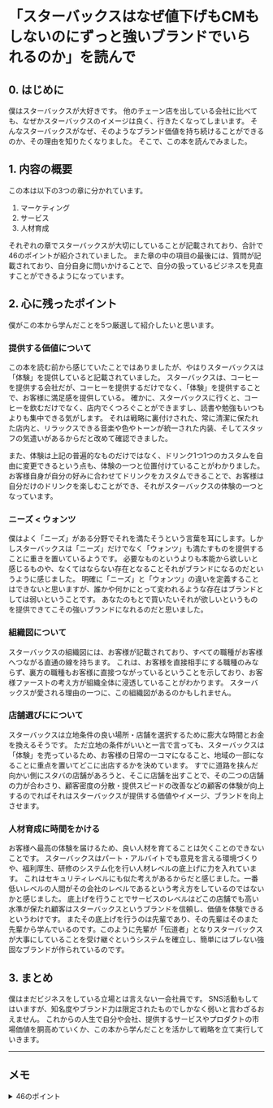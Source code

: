 # 「スターバックスはなぜ値下げもCMもしないのにずっと強いブランドでいられるのか」を読んで

## 0. はじめに
僕はスターバックスが大好きです。
他のチェーン店を出している会社に比べても、なぜかスターバックスのイメージは良く、行きたくなってしまいます。
そんなスターバックスがなぜ、そのようなブランド価値を持ち続けることができるのか、その理由を知りたくなりました。
そこで、この本を読んでみました。

## 1. 内容の概要

この本は以下の3つの章に分かれています。

1. マーケティング
2. サービス
3. 人材育成

それぞれの章でスターバックスが大切にしていることが記載されており、合計で46のポイントが紹介されていました。
また章の中の項目の最後には、質問が記載されており、自分自身に問いかけることで、自分の扱っているビジネスを見直すことができるようになっています。

## 2. 心に残ったポイント
僕がこの本から学んだことを5つ厳選して紹介したいと思います。

### 提供する価値について
この本を読む前から感じていたことではありましたが、やはりスターバックスは「体験」を提供していると記載されていました。
スターバックスは、コーヒーを提供する会社だが、コーヒーを提供するだけでなく、「体験」を提供することで、お客様に満足感を提供している。
確かに、スターバックスに行くと、コーヒーを飲むだけでなく、店内でくつろぐことができますし、読書や勉強もいつもよりも集中できる気がします。
それは戦略に裏付けされた、常に清潔に保たれた店内と、リラックスできる音楽や色やトーンが統一された内装、そしてスタッフの気遣いがあるからだと改めて確認できました。

また、体験は上記の普遍的なものだけではなく、ドリンク1つ1つのカスタムを自由に変更できるという点も、体験の一つと位置付けていることがわかりました。
お客様自身が自分の好みに合わせてドリンクをカスタムできることで、お客様は自分だけのドリンクを楽しむことができ、それがスターバックスの体験の一つとなっています。

### ニーズ < ウォンツ
僕はよく「ニーズ」がある分野でそれを満たそうという言葉を耳にします。しかしスターバックスは「ニーズ」だけでなく「ウォンツ」も満たすものを提供することに重きを置いているようです。
必要なものというよりも本能から欲しいと感じるものや、なくてはならない存在となることそれがブランドになるのだというように感じました。
明確に「ニーズ」と「ウォンツ」の違いを定義することはできないと思いますが、誰かや何かにとって変われるような存在はブランドとしては弱いということです。
あなたのもとで買いたいそれが欲しいというものを提供できてこその強いブランドになれるのだと思いました。

### 組織図について
スターバックスの組織図には、お客様が記載されており、すべての職種がお客様へつながる直通の線を持ちます。
これは、お客様を直接相手にする職種のみならず、裏方の職種もお客様に直接つながっているということを示しており、お客様ファーストの考え方が組織全体に浸透していることがわかります。
スターバックスが愛される理由の一つに、この組織図があるのかもしれません。

### 店舗選びにについて
スターバックスは立地条件の良い場所・店舗を選択するために膨大な時間とお金を換えるそうです。
ただ立地の条件がいいと一言で言っても、スターバックスは「体験」を売っているため、お客様の日常の一コマになること、地域の一部になることに重点を置いてどこに出店するかを決めています。
すでに道路を挟んだ向かい側にスタバの店舗があろうと、そこに店舗を出すことで、その二つの店舗の力が合わさり、顧客密度の分散・提供スピードの改善などの顧客の体験が向上するのでればそれはスターバックスが提供する価値やイメージ、ブランドを向上させます。

### 人材育成に時間をかける
お客様へ最高の体験を届けるため、良い人材を育てることは欠くことのできないことです。
スターバックスはパート・アルバイトでも意見を言える環境づくりや、福利厚生、研修のシステム化を行い人材レベルの底上げに力を入れています。
これはセキュリティレベルにも似た考えがあるからだと感じました。一番低いレベルの人間がその会社のレベルであるという考え方をしているのではないかと感じました。
底上げを行うことでサービスのレベルはどこの店舗でも高い水準が保たれ顧客はスターバックスというブランドを信頼し、価値を体験できるというわけです。
またその底上げを行うのは先輩であり、その先輩はそのまた先輩から学んでいるのです。このように先輩が「伝道者」となりスターバックスが大事にしていることを受け継ぐというシステムを確立し、簡単にはブレない強固なブランドが作られているのです。

## 3. まとめ
僕はまだビジネスをしている立場とは言えない一会社員です。
SNS活動もしてはいますが、知名度やブランド力は限定されたものでしかなく弱いと言わざるおえません。
これからの人生で自分や会社、提供するサービスやプロダクトの市場価値を胴高めていくか、この本から学んだことを活かして戦略を立て実行していきます。

---

## メモ

<details>
<summary>46のポイント</summary>

### マーケティング & ブランディング
1. ビジネスと正面から向き合う過程でブランドは生まれる
2. マーケティングはすべての社員の仕事の一部である
3. 「どこにでもあるもの」を「他にはないもの」に変えよ
4. ありのままを伝えよ。つくられた話はもういい！
5. ブランド・マネジメントとは評判管理である
6. ブランドを広めたければ、まずカテゴリを世に広めよ
7. 低価格戦略は、結局高くつくと心得よ
8. 売り上げを伸ばす方法は3つしかない
   1. 新規顧客獲得
   2. 既存顧客の購入頻度UP
   3. 価格を高く設定する
9. 強いブランドはブランドの「負債」より「資産」が多い
10. 最大ではなく最高になれ
11. 出店が最大の広告である。
12. お客様に伝えるべきは「特徴」ではなく「効用」である
13. マーケティングは事実を語るものであれ
14. グッズは関連性のあるものに限るべし 
15. 広告よりもものを言うもの、それは「行動」である
    - お客様の自発的な行動（口コミ・ブログなど） 
16. 数を絞って行動すれば、より大きく、優れた成果が得られる
17. 常にチャレンジャースピリットを持ち続けよ

### サービス
18. 注目に値するものが注目される
19. ニーズだけではなく、ウォンツを満たせ
20. お客様には、きっぱり「イエス」と言おう。
21. 約束以上のことをせよ
22. 地域社会に溶け込みなさい
    - スタバは積極的にチャリティ活動をしている
23. 親切であれ清潔であれ
24. ふれあいはテクノロジーに優る
25. 惜しみなく与えよ
26. 未来の成功は過去の成功の中にある
27. お客様をその日限りの旅行者ではなく、日常に楽しみを覚える探検家として扱え
28. お客様に親愛の情をもってもらいなさい
29. 「壁」の声に耳を傾けよ
30. より大きな成功を得る道を選べ
31. 全てが大事であると心得よ

### 人材育成
32. 会社の「伝道者」を育てよ
33. 従業員のエクスペリエンスが社員にも会社にも影響をもたらす
34. 従業員の声を聞き、ミッションを活きたものにせよ
35. リーダーこそ情熱的なフォロワーシップを取り入れるべき
    - リーダーに必要な3要素
      - 共感
      - 傾聴
      - 誠実
36. 従業員が見限るのは会社ではない。人だ。
37. ブランドは人の情熱によって生み出される
    - 人を雇うときの4つのポイント
      - 誠実さ
      - 真面目さ
      - 知識欲
      - 積極性
38. 最終的に人を動かすのは情熱
39. 自己満足に陥るな、現状維持に抵抗せよ、自惚れを打ち砕け
40. ベテランと新人の間に架け橋を作れ
41. 経験に優る情熱を持っている人を雇いなさい
42. 参加することが最低条件であると心得よ
43. 「健全な話し合い」を奨励せよ
44. 組織図の中にお客様を位置付けよ
45. 自分の仕事を前年比で評価せよ

### Extra
46. 全てを正しく行え。利益は後からついてくる
47. 世界を変える志を持て

</details>
